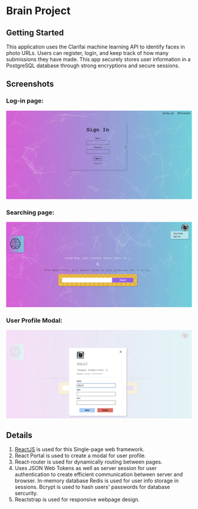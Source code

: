# Brain Project

## Getting Started

This application uses the Clarifai machine learning API to identify faces in photo URLs. Users can register, login, and keep track of how many submissions they have made. This app securely stores user information in a PostgreSQL database through strong encryptions and secure sessions.

## Screenshots
### Log-in page: 
<img src="https://github.com/QinyiZhu/BrainProject/blob/master/Frontend/screenshots/signin.png" width="600">

### Searching page: 
<img src="https://github.com/QinyiZhu/BrainProject/blob/master/Frontend/screenshots/search.png" width="600">

### User Profile Modal:
<img src="https://github.com/QinyiZhu/BrainProject/blob/master/Frontend/screenshots/profile.png" width="600">

## Details
1. [ReactJS](https://reactjs.org/) is used for this Single-page web framework. 
2. React Portal is used to create a modal for user profile.
3. React-router is used for dynamically routing between pages.
4. Uses JSON Web Tokens as well as server session for user authentication to create efficient communication between server and browser. In-memory database Redis is used for user info storage in sessions. Bcrypt is used to hash users' passwords for database sercurity.
5. Reactstrap is used for responsive webpage design.
